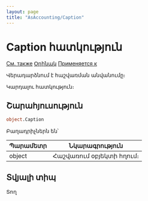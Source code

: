 ```yaml
---
layout: page
title: "AsAccounting/Caption"
---
```



# Caption հատկություն

[См. также](../AsAccounting.md) [Օրինակ](../../Examples/E_AsAccounting.html) [Применяется к](../AsAccounting.md)

Վերադարձնում է հաշվառման անվանումը։

Կարդալու հատկություն։



## Շարահյուսություն

``` vb
object.Caption
```

Բաղադրիչներն են՝


| Պարամետր | Նկարագրություն |
|--|--|
| object | Հաշվառում օբյեկտի հղում։ |


## Տվյալի տիպ

Տող